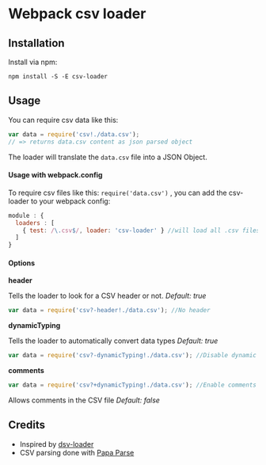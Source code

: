 # Webpack csv loader

## Installation

Install via npm:

```
npm install -S -E csv-loader
```

## Usage

You can require csv data like this:

``` javascript
var data = require('csv!./data.csv');
// => returns data.csv content as json parsed object
```

The loader will translate the ```data.csv``` file into a JSON Object.

#### Usage with webpack.config

To require csv files like this: ```require('data.csv')``` , you can add the csv-loader to your webpack config:

``` javascript
module : {
  loaders : [
    { test: /\.csv$/, loader: 'csv-loader' } //will load all .csv files with csv-loader by default
  ]
}
```

#### Options

**header**

Tells the loader to look for a CSV header or not. *Default: true*

``` javascript
var data = require('csv?-header!./data.csv'); //No header
```

**dynamicTyping**

Tells the loader to automatically convert data types *Default: true*

``` javascript
var data = require('csv?-dynamicTyping!./data.csv'); //Disable dynamic typing
```

**comments**

``` javascript
var data = require('csv?+dynamicTyping!./data.csv'); //Enable comments
```

Allows comments in the CSV file *Default: false*

## Credits

* Inspired by [dsv-loader](https://github.com/wbkd/dsv-loader)
* CSV parsing done with [Papa Parse](http://papaparse.com/)
